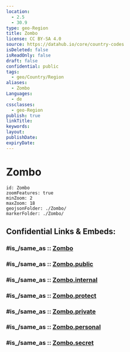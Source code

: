 ```yaml
---
location:
  - 2.5
  - 30.9
type: geo-Region
title: Zombo
license: CC BY-SA 4.0
source: https://datahub.io/core/country-codes
isDeleted: false
isReadOnly: false
draft: false
confidential: public
tags:
  - geo/Country/Region
aliases:
  - Zombo
Languages:
  - de
cssclasses:
  - geo-Region
publish: true
linkTitle:
keywords:
layout:
publishDate:
expiryDate:
---
```


# Zombo

```leaflet
id: Zombo
zoomFeatures: true 
minZoom: 2 
maxZoom: 18
geojsonFolder: ./Zombo/
markerFolder: ./Zombo/
```


## Confidential Links & Embeds: 

### #is_/same_as :: [Zombo](/_Standards/Earth/Continent/Africa/Africa~Central/Uganda/regions~Uganda/Uganda~North/Zombo.md) 

### #is_/same_as :: [Zombo.public](/_public/Earth/Continent/Africa/Africa~Central/Uganda/regions~Uganda/Uganda~North/Zombo.public.md) 

### #is_/same_as :: [Zombo.internal](/_internal/Earth/Continent/Africa/Africa~Central/Uganda/regions~Uganda/Uganda~North/Zombo.internal.md) 

### #is_/same_as :: [Zombo.protect](/_protect/Earth/Continent/Africa/Africa~Central/Uganda/regions~Uganda/Uganda~North/Zombo.protect.md) 

### #is_/same_as :: [Zombo.private](/_private/Earth/Continent/Africa/Africa~Central/Uganda/regions~Uganda/Uganda~North/Zombo.private.md) 

### #is_/same_as :: [Zombo.personal](/_personal/Earth/Continent/Africa/Africa~Central/Uganda/regions~Uganda/Uganda~North/Zombo.personal.md) 

### #is_/same_as :: [Zombo.secret](/_secret/Earth/Continent/Africa/Africa~Central/Uganda/regions~Uganda/Uganda~North/Zombo.secret.md)


